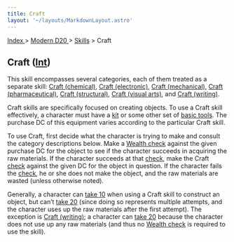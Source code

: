 ```yaml
---
title: Craft
layout: '~/layouts/MarkdownLayout.astro'
---
```


[ Index ](/) > [ Modern D20 ](/modern.d20.srd) > [Skills](/modern.d20.srd/skills) > Craft

## Craft ([Int](/modern.d20.srd/basics/ability.scores))

This skill encompasses several categories, each of them treated as a separate
skill: [Craft (chemical)](/modern.d20.srd/skills/craft.chemical), [Craft (electronic)](/modern.d20.srd/skills/craft.electronic), [Craft (mechanical)](/modern.d20.srd/skills/craft.mechanical), [Craft (pharmaceutical)](/modern.d20.srd/skills/craft.pharmaceutical), [Craft (structural)](/modern.d20.srd/skills/craft.structural), [Craft (visual arts)](/modern.d20.srd/skills/craft.visual.art), and [Craft (writing)](/modern.d20.srd/skills/craft.writing).

Craft skills are specifically focused on creating objects. To use a Craft
skill effectively, a character must have a
[kit](/modern.d20.srd/equipment/professional.equipment) or some other set of
[basic tools](/modern.d20.srd/equipment/professional.equipment). The purchase
DC of this equipment varies according to the particular Craft skill.

To use Craft, first decide what the character is trying to make and consult
the category descriptions below. Make a [Wealth check](/modern.d20.srd/wealth/wealth.check) against the given purchase DC for
the object to see if the character succeeds in acquiring the raw materials. If
the character succeeds at that [check](/modern.d20.srd/wealth/wealth.check),
make the Craft [check](/modern.d20.srd/skills/skill.basics.php#skill) against
the given DC for the object in question. If the character fails the
[check](/modern.d20.srd/skills/skill.basics.php#skill), he or she does not
make the object, and the raw materials are wasted (unless otherwise noted).

Generally, a character can [take 10](/modern.d20.srd/skills/skill.basics.php#take10) when using a Craft skill
to construct an object, but can’t [take 20](/modern.d20.srd/skills/skill.basics.php#take20) (since doing so represents
multiple attempts, and the character uses up the raw materials after the first
attempt). The exception is [Craft (writing)](/modern.d20.srd/skills/craft.writing); a character can [take 20](/modern.d20.srd/skills/skill.basics.php#take20) because the character does
not use up any raw materials (and thus no [Wealth check](/modern.d20.srd/wealth/wealth.check) is required to use the skill).

